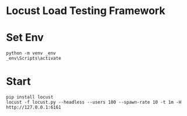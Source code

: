 # Locust Load Testing Framework

# Set Env

```
python -m venv _env
_env\Scripts\activate
```

# Start

```
pip install locust
locust -f locust.py --headless --users 100 --spawn-rate 10 -t 1m -H http://127.0.0.1:6161
```
